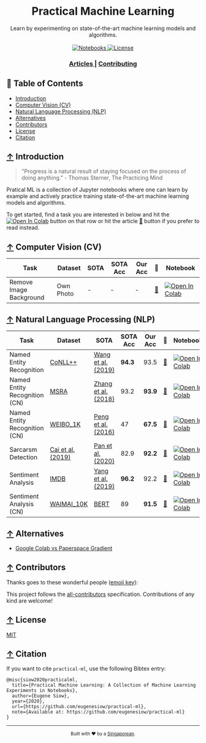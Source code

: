 <h1 align="center">Practical Machine Learning</h1>

<div align="center">
  Learn by experimenting on state-of-the-art machine learning models and algorithms.
</div>

<br />

<div align="center">
  <!-- Notebooks -->
  <a href="https://github.com/eugenesiow/practical-ml">
    <img src="https://img.shields.io/badge/notebooks-7-blue.svg?style=flat-square"
      alt="Notebooks" />
  </a>
  <!-- License -->
  <a href="https://github.com/eugenesiow/practical-ml/blob/master/LICENSE">
    <img src="https://img.shields.io/badge/license-MIT-green.svg?style=flat-square"
      alt="License" />
  </a>
  <!-- ALL-CONTRIBUTORS-BADGE:START - Do not remove or modify this section -->
  <!-- ALL-CONTRIBUTORS-BADGE:END -->
</div>

<div align="center">
  <h3>
    <a href="https://news.machinelearning.sg/tags/jupyter-notebook/">
      Articles
    </a>
    <span> | </span>
    <a href="CONTRIBUTING.md">
      Contributing
    </a>
  </h3>
</div>

## 📖 Table of Contents
- [Introduction](#-introduction)
- [Computer Vision (CV)](#-computer-vision-cv)
- [Natural Language Processing (NLP)](#-natural-language-processing-nlp)
- [Alternatives](#-alternatives)
- [Contributors](#-contributors)
- [License](#-license)
- [Citation](#-citation)


## [↑](#-table-of-contents) Introduction

> "Progress is a natural result of staying focused on the process of doing anything." - Thomas Sterner, The Practicing Mind

Pratical ML is a collection of Jupyter notebooks where one can learn by example and actively practice training 
state-of-the-art machine learning models and algorithms. 

To get started, find a task you are interested in below and hit the 
[![Open In Colab](https://colab.research.google.com/assets/colab-badge.svg)](https://colab.research.google.com/)
button on that row or hit the article [📝](https://news.machinelearning.sg/tags/jupyter-notebook/) button if you prefer 
to read instead.

## [↑](#-table-of-contents) Computer Vision (CV)

|         Task          | Dataset |SOTA|SOTA Acc|Our Acc|                                                        📝                                                         |                                                                                                          Notebook                                                                                                          |
|-----------------------|---------|----|--------|-------|-------------------------------------------------------------------------------------------------------------------|----------------------------------------------------------------------------------------------------------------------------------------------------------------------------------------------------------------------------|
|Remove Image Background|Own Photo|-   |-       |-      |[📝](https://news.machinelearning.sg/posts/beautiful_profile_pics_remove_background_image_with_deeplabv3 "Article")|[![Open In Colab](https://colab.research.google.com/assets/colab-badge.svg)](https://colab.research.google.com/github/eugenesiow/practical-ml/blob/master/notebooks/Remove_Image_Background_DeepLabV3.ipynb "Open in Colab")|


## [↑](#-table-of-contents) Natural Language Processing (NLP)

|            Task             |                                                                             Dataset                                                                             |                                     SOTA                                     |SOTA Acc|Our Acc |                                                        📝                                                         |                                                                                                             Notebook                                                                                                              |
|-----------------------------|-----------------------------------------------------------------------------------------------------------------------------------------------------------------|------------------------------------------------------------------------------|--------|--------|-------------------------------------------------------------------------------------------------------------------|-----------------------------------------------------------------------------------------------------------------------------------------------------------------------------------------------------------------------------------|
|Named Entity Recognition     |[CoNLL++](https://github.com/ZihanWangKi/CrossWeigh#data)                                                                                                        |[Wang et al. (2019)](https://arxiv.org/abs/1909.01441)                        |**94.3**|    93.5|[📝](https://news.machinelearning.sg/posts/train_a_named_entity_recognition_model_using_flair "Article")           |[![Open In Colab](https://colab.research.google.com/assets/colab-badge.svg)](https://colab.research.google.com/github/eugenesiow/practical-ml/blob/master/notebooks/Named_Entity_Recognition_CoNLLpp.ipynb "Open in Colab")        |
|Named Entity Recognition (CN)|[MSRA](https://github.com/yzwww2019/Sighan-2006-NER-dataset)                                                                                                     |[Zhang et al. (2018)](https://arxiv.org/pdf/1805.02023.pdf)                   |93.2    |**93.9**|[📝](https://news.machinelearning.sg/posts/named_entity_recognition_with_bert_in_mandarin "Article")               |[![Open In Colab](https://colab.research.google.com/assets/colab-badge.svg)](https://colab.research.google.com/github/eugenesiow/practical-ml/blob/master/notebooks/Named_Entity_Recognition_Mandarin_MSRA.ipynb "Open in Colab")  |
|Named Entity Recognition (CN)|[WEIBO_1K](https://github.com/hltcoe/golden-horse)                                                                                                               |[Peng et al. (2016)](https://www.aclweb.org/anthology/P16-2025/)              |47      |**67.5**|[📝](https://news.machinelearning.sg/posts/named_entity_recognition_on_weibo_in_mandarin "Article")                |[![Open In Colab](https://colab.research.google.com/assets/colab-badge.svg)](https://colab.research.google.com/github/eugenesiow/practical-ml/blob/master/notebooks/Named_Entity_Recognition_Mandarin_Weibo.ipynb "Open in Colab") |
|Sarcarsm Detection           |[Cai et al. (2019)](https://www.aclweb.org/anthology/P19-1239/)                                                                                                  |[Pan et al. (2020)](https://www.aclweb.org/anthology/2020.findings-emnlp.124/)|82.9    |**92.2**|[📝](https://news.machinelearning.sg/posts/learn_to_train_a_state_of_the_art_model_for_sarcasm_detection "Article")|[![Open In Colab](https://colab.research.google.com/assets/colab-badge.svg)](https://colab.research.google.com/github/eugenesiow/practical-ml/blob/master/notebooks/Sarcasm_Detection_Twitter.ipynb "Open in Colab")               |
|Sentiment Analysis           |[IMDB](https://ai.stanford.edu/~amaas/data/sentiment/)                                                                                                           |[Yang et al. (2019)](https://arxiv.org/pdf/1906.08237.pdf)                    |**96.2**|92.2    |[📝](https://news.machinelearning.sg/posts/sentiment_analysis_on_movie_reviews_with_xlnet "Article")               |[![Open In Colab](https://colab.research.google.com/assets/colab-badge.svg)](https://colab.research.google.com/github/eugenesiow/practical-ml/blob/master/notebooks/Sentiment_Analysis_Movie_Reviews.ipynb "Open in Colab")        |
|Sentiment Analysis (CN)      |[WAIMAI_10K](https://github.com/SophonPlus/ChineseNlpCorpus#%E6%83%85%E6%84%9F%E8%A7%82%E7%82%B9%E8%AF%84%E8%AE%BA-%E5%80%BE%E5%90%91%E6%80%A7%E5%88%86%E6%9E%90)|[BERT](https://github.com/BruceJust/Sentiment-classification-by-BERT)         |89      |**91.5**|[📝](https://news.machinelearning.sg/posts/sentiment_analysis_in_mandarin_with_xlnet "Article")                    |[![Open In Colab](https://colab.research.google.com/assets/colab-badge.svg)](https://colab.research.google.com/github/eugenesiow/practical-ml/blob/master/notebooks/Sentiment_Analysis_Mandarin_Food_Reviews.ipynb "Open in Colab")|




## [↑](#-table-of-contents) Alternatives

- [Google Colab vs Paperspace Gradient](https://news.machinelearning.sg/posts/google_colab_vs_paperspace_gradient/)

## [↑](#-table-of-contents) Contributors

Thanks goes to these wonderful people ([emoji key](https://allcontributors.org/docs/en/emoji-key)):

<!-- ALL-CONTRIBUTORS-LIST:START - Do not remove or modify this section -->
<!-- ALL-CONTRIBUTORS-LIST:END -->

This project follows the [all-contributors](https://allcontributors.org) specification.
Contributions of any kind are welcome!

## [↑](#-table-of-contents) License
[MIT](LICENSE)

## [↑](#-table-of-contents) Citation

If you want to cite `practical-ml`, use the following Bibtex entry:
```
@misc{siow2020practicalml,
  title={Practical Machine Learning: A Collection of Machine Learning Experiments in Notebooks},
  author={Eugene Siow},
  year={2020},
  url={https://github.com/eugenesiow/practical-ml},
  note={Available at: https://github.com/eugenesiow/practical-ml}
}
```

---

<div align="center">
  <sub>Built with ❤︎ by a  
  <a href="https://machinelearning.sg">Singaporean</a>.
</div>
